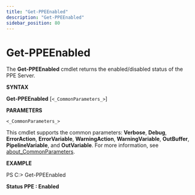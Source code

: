 ```yaml
---
title: "Get-PPEEnabled"
description: "Get-PPEEnabled"
sidebar_position: 80
---
```


# Get-PPEEnabled

The **Get-PPEEnabled** cmdlet returns the enabled/disabled status of the PPE Server.

**SYNTAX**

**Get-PPEEnabled** [`<_CommonParameters_>`]

**PARAMETERS**

`<_CommonParameters_>`

This cmdlet supports the common parameters: **Verbose**, **Debug**, **ErrorAction**,
**ErrorVariable**, **WarningAction**, **WarningVariable**, **OutBuffer**, **PipelineVariable**, and
**OutVariable**. For more information, see [about_CommonParameters](https://learn.microsoft.com/en-us/powershell/module/microsoft.powershell.core/about/about_commonparameters?view=powershell-7.5).

**EXAMPLE**

PS C:\> Get-PPEEnabled

**Status PPE : Enabled**

